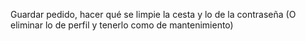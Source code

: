 Guardar pedido, hacer qué se limpie la cesta y lo de la contraseña (O eliminar lo de perfil y tenerlo como de mantenimiento)